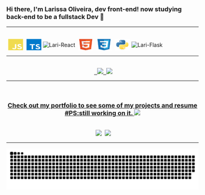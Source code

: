   ### Hi there, I'm Larissa Oliveira, dev front-end! now studying back-end to be a fullstack Dev 👋
  <hr>
  
  <div align="center" style="display:inline"><br>
  <img align="center" alt="Lari-Js" height="30" width="40" src="https://raw.githubusercontent.com/devicons/devicon/master/icons/javascript/javascript-plain.svg">
  <img align="center" alt="Lari-Ts" height="30" width="40" src="https://raw.githubusercontent.com/devicons/devicon/master/icons/typescript/typescript-plain.svg">
  <img align="center" alt="Lari-React" height="30" width="40"  src="https://cdn.jsdelivr.net/gh/devicons/devicon/icons/react/react-original.svg"> 
  <img align="center" alt="Lari-HTML" height="30" width="40" src="https://raw.githubusercontent.com/devicons/devicon/master/icons/html5/html5-original.svg">
  <img align="center" alt="Lari-CSS" height="30" width="40" src="https://raw.githubusercontent.com/devicons/devicon/master/icons/css3/css3-original.svg">
  <img align="center" alt="Lari-Python" height="30" width="40" src="https://raw.githubusercontent.com/devicons/devicon/master/icons/python/python-original.svg">
  <img align="center" alt="Lari-Flask" height="30" width="40" src="https://cdn.jsdelivr.net/gh/devicons/devicon/icons/flask/flask-original.svg" />
</div> <hr>
<div align="center"><br>
  <a href="https://github.com/larissakoliveira">
  <a href="https://larissa-portfolio.vercel.app/">
  <img height="180em" src="https://github-readme-stats.vercel.app/api?username=larissakoliveira&show_icons=true&theme=dracula&include_all_commits=true&count_private=true"/>
  <img height="180em" src="https://github-readme-stats.vercel.app/api/top-langs/?username=larissakoliveira&layout=compact&langs_count=7&theme=dracula"/>
</div>
    <hr>
 <div align="center"> <br>
      <h3 text-align='center'> Check out my portfolio to see some of my projects and resume #PS:still working on it. <a href="https://larissa-portfolio.vercel.app/" target="_blank"><img src="https://badgen.net/badge/LARISSA/SITE-PORTFOLIO/purple?label=LARISSA" ></a>
 </h3>
   <br>
    <a href = "mailto:oliveir5uwm@gmail.com"><img src="https://img.shields.io/badge/-Gmail-%23333?style=for-the-badge&logo=gmail&logoColor=red" target="_blank"></a>
  <a href="https://www.linkedin.com/in/oliveir5/" ><img src="https://img.shields.io/badge/-LinkedIn-%230077B5?style=for-the-badge&logo=linkedin&logoColor=white" ></a><hr>
   
   ![Snake animation](https://github.com/larissakoliveira/larissakoliveira/blob/output/github-contribution-grid-snake.svg)
   
</div>
    
    
      
                                                                        
